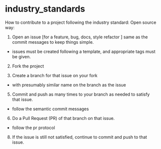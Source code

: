 # industry_standards

How to contribute to a project following the industry standard:
Open source way:

1. Open an issue [for a feature, bug, docs, style refactor ] same as the commit messages to keep things simple.

  - issues must be created following a template, and appropriate tags must be given.

2. Fork the project

3. Create a branch for that issue on your fork
  - with presumably similar name on the branch as the issue  

5. Commit and push as many times to your branch as needed to satisfy that issue.
  - follow the semantic commit messages

6. Do a Pull Request (PR) of that branch on that issue.
  - follow the pr protocol

8. If the issue is still not satisfied, continue to commit and push to that issue.
